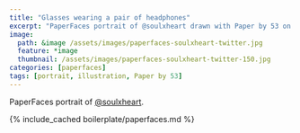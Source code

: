 ```yaml
---
title: "Glasses wearing a pair of headphones"
excerpt: "PaperFaces portrait of @soulxheart drawn with Paper by 53 on an iPad."
image: 
  path: &image /assets/images/paperfaces-soulxheart-twitter.jpg 
  feature: *image
  thumbnail: /assets/images/paperfaces-soulxheart-twitter-150.jpg
categories: [paperfaces]
tags: [portrait, illustration, Paper by 53]
---
```


PaperFaces portrait of [@soulxheart](https://twitter.com/soulxheart).

{% include_cached boilerplate/paperfaces.md %}
